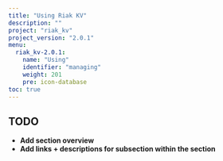 ```yaml
---
title: "Using Riak KV"
description: ""
project: "riak_kv"
project_version: "2.0.1"
menu:
  riak_kv-2.0.1:
    name: "Using"
    identifier: "managing"
    weight: 201
    pre: icon-database
toc: true
---
```


## TODO

- **Add section overview**
- **Add links + descriptions for subsection within the section**
